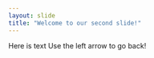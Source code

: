 ```yaml
---
layout: slide
title: "Welcome to our second slide!"
---
```

Here is text
Use the left arrow to go back!
